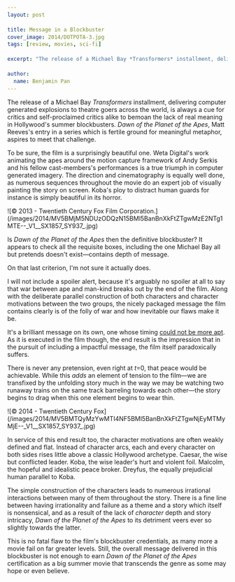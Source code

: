 ```yaml
---
layout: post

title: Message in a Blockbuster
cover_image: 2014/DOTPOTA-3.jpg
tags: [review, movies, sci-fi]

excerpt: "The release of a Michael Bay *Transformers* installment, delivering computer generated explosions to theatre goers across the world, is always a cue for critics and self-proclaimed critics alike to bemoan the lack of real meaning in Hollywood's summer blockbusters. *Dawn of the Planet of the Apes*, Matt Reeves's entry in a series which is fertile ground for meaningful metaphor, aspires to meet that challenge."

author:
  name: Benjamin Pan
---
```


The release of a Michael Bay *Transformers* installment, delivering computer generated explosions to theatre goers across the world, is always a cue for critics and self-proclaimed critics alike to bemoan the lack of real meaning in Hollywood's summer blockbusters. *Dawn of the Planet of the Apes*, Matt Reeves's entry in a series which is fertile ground for meaningful metaphor, aspires to meet that challenge.

To be sure, the film is a surprisingly beautiful one. Weta Digital's work animating the apes around the motion capture framework of Andy Serkis and his fellow cast-members's performances is a true triumph in computer generated imagery. The direction and cinematography is equally well done, as numerous sequences throughout the movie do an expert job of visually painting the story on screen. Koba's ploy to distract human guards for instance is simply beautiful in its horror.

<div class="full">
![© 2013 - Twentieth Century Fox Film Corporation.](/images/2014/MV5BMjM5NDUzODQzN15BMl5BanBnXkFtZTgwMzE2NTg1MTE--_V1__SX1857_SY937_.jpg)
</div>

Is *Dawn of the Planet of the Apes* then the definitive blockbuster? It appears to check all the requisite boxes, including the one Michael Bay all but pretends doesn't exist—contains depth of message. 

On that last criterion, I'm not sure it actually does.

I will not include a spoiler alert, because it's arguably no spoiler at all to say that war between ape and man-kind breaks out by the end of the film. Along with the deliberate parallel construction of both characters and character motivations between the two groups, the nicely packaged message the film contains clearly is of the folly of war and how inevitable our flaws make it be. 

It's a brilliant message on its own, one whose timing [could not be more apt](http://www.reuters.com/article/2014/07/17/us-palestinians-israel-idUSKBN0FI04420140717"target="_blank). As it is executed in the film though, the end result is the impression that in the pursuit of including a impactful message, the film itself paradoxically suffers.

There is never any pretension, even right at *t*=0, that peace would be achievable. While this *adds* an element of tension to the film—we are transfixed by the unfolding story much in the way we may be watching two runaway trains on the same track barreling towards each other—the story begins to drag when this one element begins to wear thin.

<div class="full">
![© 2014 - Twentieth Century Fox](/images/2014/MV5BMTQyMzYwMTI4NF5BMl5BanBnXkFtZTgwNjEyMTMyMjE--_V1__SX1857_SY937_.jpg)
</div>

In service of this end result too, the character motivations are often weakly defined and flat. Instead of character arcs, each and every character on both sides rises little above a classic Hollywood archetype. Caesar, the wise but conflicted leader. Koba, the wise leader's hurt and violent foil. Malcolm, the hopeful and idealistic peace broker. Dreyfus, the equally prejudicial human parallel to Koba.

The simple construction of the characters leads to numerous irrational interactions between many of them throughout the story. There is a fine line between having irrationality and failure as a theme and a story which itself is nonsensical, and as a result of the lack of *character* depth and story intricacy, *Dawn of the Planet of the Apes* to its detriment veers ever so slightly towards the latter.

This is no fatal flaw to the film's blockbuster credentials, as many more a movie fail on far greater levels. Still, the overall message delivered in this blockbuster is not enough to earn *Dawn of the Planet of the Apes* certification as a big summer movie that transcends the genre as some may hope or even believe.